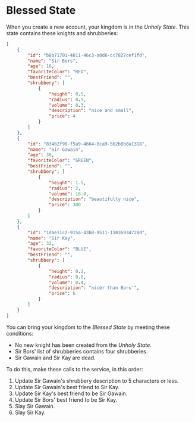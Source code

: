# Blessed State

When you create a new account, your kingdom is in the _Unholy State_.
This state contains these knights and shrubberies:

```json
[
    {
        "id": "b8b71701-4811-46c3-a0d6-cc7827cef1fd",
        "name": "Sir Bors",
        "age": 18,
        "favoriteColor": "RED",
        "bestFriend": "",
        "shrubbery": [
            {
                "height": 0.5,
                "radius": 0.5,
                "volume": 0.3,
                "description": "nice and small",
                "price": 4
            }
        ]
    },
    {
        "id": "834b2f98-f5a9-4664-8ca9-562b8b8a1318",
        "name": "Sir Gawain",
        "age": 30,
        "favoriteColor": "GREEN",
        "bestFriend": "",
        "shrubbery": [
            {
                "height": 1.5,
                "radius": 2,
                "volume": 18.8,
                "description": "beautifully nice",
                "price": 300
            }
        ]
    },
    {
        "id": "1dae11c2-915a-43b8-9511-11036934728d",
        "name": "Sir Kay",
        "age": 32,
        "favoriteColor": "BLUE",
        "bestFriend": "",
        "shrubbery": [
            {
                "height": 0.2,
                "radius": 0.8,
                "volume": 0.4,
                "description": "nicer than Bors'",
                "price": 6
            }
        ]
    }
]
```

You can bring your kingdom to the _Blessed State_ by meeting these conditions:

- No new knight has been created from the _Unholy State_.
- Sir Bors' list of shrubberies contains four shrubberies.
- Sir Gawain and Sir Kay are dead.

To do this, make these calls to the service, in this order:

1. Update Sir Gawain's shrubbery description to 5 characters or less.
2. Update Sir Gawain's best friend to Sir Kay.
3. Update Sir Kay's best friend to be Sir Gawain.
4. Update Sir Bors' best friend to be Sir Kay.
5. Slay Sir Gawain.
6. Slay Sir Kay.

